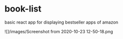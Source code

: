 # book-list

basic react app for displaying bestseller apps of amazon

![]/images/Screenshot from 2020-10-23 12-50-18.png
